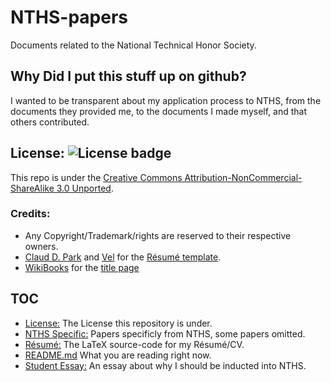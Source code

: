 # NTHS-papers

Documents related to the National Technical Honor Society.

## Why Did I put this stuff up on github?

I wanted to be transparent about my application process to NTHS, from
the documents they provided me, to the documents I made myself, and that others
contributed. 

## License: ![License badge](https://img.shields.io/badge/License-CC%20BY--NC--SA%203.0-blue.svg)

This repo is under the [Creative Commons Attribution-NonCommercial-ShareAlike 3.0 Unported](https://creativecommons.org/licenses/by-nc-sa/3.0/).

### Credits:

- Any Copyright/Trademark/rights are reserved to their respective owners.
- [Claud D. Park](mailto://posquit0.bj@gmail.com) and [Vel](mailto://vel@latextemplates.com) for the [Résumé template](http://www.latextemplates.com/template/awesome-resume-cv).
- [WikiBooks](http://en.wikibooks.org/wiki/LaTeX/Title_Creation) for the [title page](http://www.latextemplates.com/template/university-assignment-title-page)

## TOC

- [License:](LICENSE) The License this repository is under.
- [NTHS Specific:](nths-specific) Papers specificly from NTHS, some papers omitted.
- [Résumé:](resume) The LaTeX source-code for my Résumé/CV.
- [README.md](README.md) What you are reading right now.
- [Student Essay:](student-essay) An essay about why I should be inducted into NTHS.
